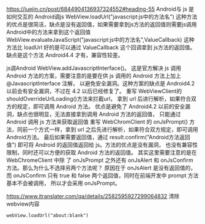 


https://juejin.cn/post/6844904136937324552#heading-55
Android与 js 是如何交互的
Android调js
WebView.loadUrl("javascript:js中的方法名")
  这种方法的优点是很简洁，缺点是没有返回值，如果需要拿到js方法的返回值则需要js调用Android中的方法来拿到这个返回值
WebView.evaluateJavaScript("javascript:js中的方法名",ValueCallback)
  这种方法比 loadUrl 好的是可以通过 ValueCallback 这个回调拿到 js方法的返回值。缺点是这个方法 Android4.4 才有，兼容性较差。

js调Android
WebView.addJavascriptInterface()。
  这是官方解决 js 调用 Android 方法的方案，需要注意的是要在供 js 调用的 Android 方法上加上 @JavascriptInterface 注解，
  以避免安全漏洞。这种方案的缺点是 Android4.2 以前会有安全漏洞，不过在 4.2 以后已经修复了。
重写 WebViewClient的shouldOverrideUrlLoading()方法来拦截url， 拿到 url 后进行解析，如果符合双方的规定，即可调用 Android 方法。
  优点是避免了 Android4.2 以前的安全漏洞，缺点也很明显，无法直接拿到调用 Android 方法的返回值，
  只能通过 Android 调用 js 方法来获取返回值
重写 WebChromClient 的 onJsPrompt() 方法，同前一个方式一样，拿到 url 之后先进行解析，如果符合双方规定，即可调用Android方法。
  最后如果需要返回值，通过 result.confirm("Android方法返回值") 即可将 Android 的返回值返回给 js。方法的优点是没有漏洞，
  也没有兼容性限制，同时还可以方便的获取 Android 方法的返回值。
  其实这里需要注意的是在 WebChromeClient 中除 了 onJsPrompt 之外还有 onJsAlert 和 onJsConfirm 方法。那么为什么不选择另两个方法呢？
   原因在于 onJsAlert 是没有返回值的，而 onJsConfirm 只有 true 和 false 两个返回值，同时在前端开发中 prompt 方法基本不会被调用，
   所以才会采用 onJsPrompt。


https://www.itranslater.com/qa/details/2582595927299064832
清除webview内容
```
webView.loadUrl("about:blank")
```
